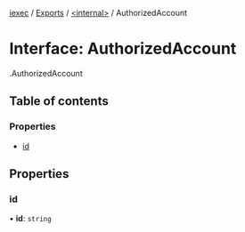 [iexec](../README.md) / [Exports](../modules.md) / [<internal\>](../modules/internal_.md) / AuthorizedAccount

# Interface: AuthorizedAccount

[<internal>](../modules/internal_.md).AuthorizedAccount

## Table of contents

### Properties

- [id](internal_.AuthorizedAccount.md#id)

## Properties

### id

• **id**: `string`
